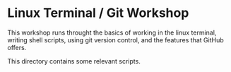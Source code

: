 # Linux Terminal / Git Workshop

This workshop runs throught the basics of working in the linux terminal, writing shell scripts, using git version control, and the features that GitHub offers.

This directory contains some relevant scripts.
